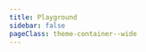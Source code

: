 ```yaml
---
title: Playground
sidebar: false
pageClass: theme-container--wide
---
```


<BunPlayground verbose />
